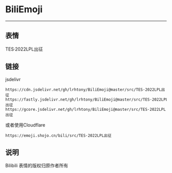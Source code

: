 # BiliEmoji
---
## 表情
TES·2022LPL出征
## 链接
jsdelivr
```
https://cdn.jsdelivr.net/gh/lrhtony/BiliEmoji@master/src/TES·2022LPL出征
https://fastly.jsdelivr.net/gh/lrhtony/BiliEmoji@master/src/TES·2022LPL出征
https://gcore.jsdelivr.net/gh/lrhtony/BiliEmoji@master/src/TES·2022LPL出征
```
或者使用Cloudflare
```
https://emoji.shojo.cn/bili/src/TES·2022LPL出征
```
## 说明
Bilibili 表情的版权归原作者所有
